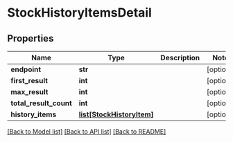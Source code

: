# StockHistoryItemsDetail

## Properties
Name | Type | Description | Notes
------------ | ------------- | ------------- | -------------
**endpoint** | **str** |  | [optional] 
**first_result** | **int** |  | [optional] 
**max_result** | **int** |  | [optional] 
**total_result_count** | **int** |  | [optional] 
**history_items** | [**list[StockHistoryItem]**](StockHistoryItem.md) |  | [optional] 

[[Back to Model list]](../README.md#documentation-for-models) [[Back to API list]](../README.md#documentation-for-api-endpoints) [[Back to README]](../README.md)

